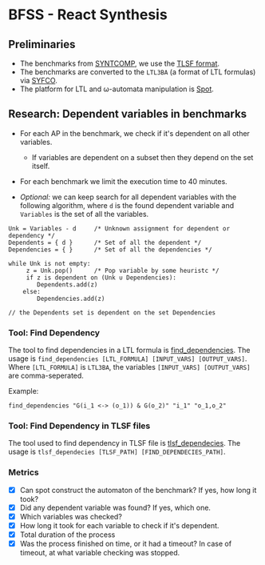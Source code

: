 # BFSS - React Synthesis 

## Preliminaries
* The benchmarks from [SYNTCOMP](https://github.com/SYNTCOMP/benchmarks/tree/master), we use the [TLSF format](https://arxiv.org/pdf/1604.02284.pdf).
* The benchmarks are converted to the `LTL3BA` (a format of LTL formulas) via [SYFCO](https://github.com/reactive-systems/syfco).
* The platform for LTL and ω-automata manipulation is [Spot](https://spot.lrde.epita.fr/).

## Research: Dependent variables in benchmarks
* For each AP in the benchmark, we check if it's dependent on all other variables.
  * If variables are dependent on a subset then they depend on the set itself.
* For each benchmark we limit the execution time to 40 minutes.

* _Optional:_ we can keep search for all dependent variables with the following algorithm,
where `d` is the found dependent variable and `Variables` is the set of all the variables.
```
Unk = Variables - d     /* Unknown assignment for dependent or dependency */
Dependents = { d }      /* Set of all the dependent */
Dependencies = { }      /* Set of all the dependencies */

while Unk is not empty:
     z = Unk.pop()      /* Pop variable by some heuristc */
     if z is dependent on (Unk ∪ Dependencies):
        Dependents.add(z)
    else:
        Dependencies.add(z)

// the Dependents set is dependent on the set Dependencies
```

### Tool: Find Dependency
The tool to find dependencies in a LTL formula is [find_dependencies](src/find_dependencies.cpp).
The usage is `find_dependencies [LTL_FORMULA] [INPUT_VARS] [OUTPUT_VARS]`.
Where `[LTL_FORMULA]` is `LTL3BA`,  the variables `[INPUT_VARS] [OUTPUT_VARS]` are comma-seperated.

Example:

`find_dependencies "G(i_1 <-> (o_1)) & G(o_2)" "i_1" "o_1,o_2"`


### Tool: Find Dependency in TLSF files
The tool used to find dependency in TLSF file is [tlsf_dependecies](tools/tlsf_dependecies).
The usage is `tlsf_dependecies [TLSF_PATH] [FIND_DEPENDECIES_PATH]`.

### Metrics
- [x] Can spot construct the automaton of the benchmark? If yes, how long it took?
- [x] Did any dependent variable was found? If yes, which one.
- [x] Which variables was checked?
- [x] How long it took for each variable to check if it's dependent.
- [x] Total duration of the process
- [x] Was the process finished on time, or it had a timeout? In case of timeout, at what variable checking was stopped.
